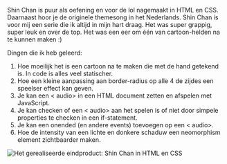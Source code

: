 Shin Chan is puur als oefening en voor de lol nagemaakt in HTML en CSS. Daarnaast hoor je de originele themesong in het Nederlands. Shin Chan is voor mij een serie die ik altijd in mijn hart draag. Het was super grappig, super leuk en over de top. Het was een eer om één van cartoon-helden na te kunnen maken :)

Dingen die ik heb geleerd:
1. Hoe moeilijk het is een cartoon na te maken die met de hand getekend is. In code is alles veel statischer.
2. Hoe een kleine aanpassing aan border-radius op alle 4 de zijdes een speelser effect kan geven.
3. Je kan een < audio> in een HTML document zetten en afspelen met  JavaScript. 
4. Je kan checken of een < audio> aan het spelen is of niet door simpele properties te checken in een if-statement.
5. Je kan een onended (en andere events) toevoegen op een < audio>.
6. Hoe de intensity van een lichte en donkere schaduw een neomorphism element zichtbaarder maken. 

![Het gerealiseerde eindproduct: Shin Chan in HTML en CSS](https://vettedingenbouwen.nl/img/shinchan.png "Shin Chan")